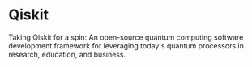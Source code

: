 # Qiskit
Taking Qiskit for a spin: An open-source quantum computing software development framework for leveraging today's quantum processors in research, education, and business.
